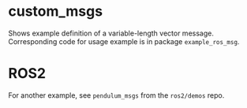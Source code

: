 # custom_msgs

Shows example definition of a variable-length vector message.
Corresponding code for usage example is in package `example_ros_msg`.

# ROS2

For another example, see `pendulum_msgs` from the `ros2/demos` repo.
